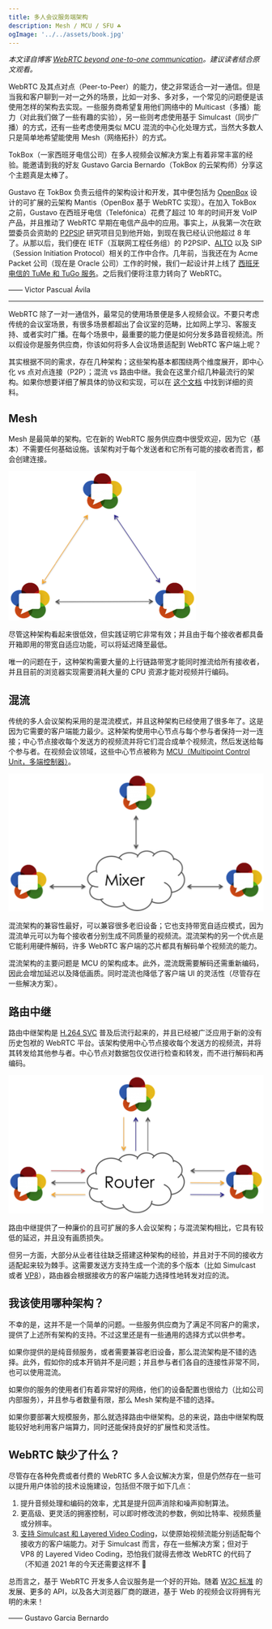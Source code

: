```yaml
---
title: 多人会议服务端架构
description: Mesh / MCU / SFU ☘️
ogImage: '../../assets/book.jpg'
---
```


*本文译自博客 [WebRTC beyond one-to-one communication](https://webrtchacks.com/webrtc-beyond-one-one)。建议读者结合原文观看。*

WebRTC 及其点对点（Peer-to-Peer）的能力，使之非常适合一对一通信。但是当我和客户聊到一对一之外的场景，比如一对多、多对多，一个常见的问题便是该使用怎样的架构去实现。一些服务商希望复用他们网络中的 Multicast（多播）能力（对此我们做了一些有趣的实验），另一些则考虑使用基于 Simulcast（同步广播）的方式，还有一些考虑使用类似 MCU 混流的中心化处理方式，当然大多数人只是简单地希望能使用 Mesh（网络拓扑）的方式。

TokBox（一家西班牙电信公司）在多人视频会议解决方案上有着非常丰富的经验。能邀请到我的好友 Gustavo Garcia Bernardo（TokBox 的云架构师）分享这个主题真是太棒了。

Gustavo 在 TokBox 负责云组件的架构设计和开发，其中便包括为 [OpenBox](https://github.com/opentok) 设计的可扩展的云架构 Mantis（OpenBox 基于 WebRTC 实现）。在加入 TokBox 之前，Gustavo 在西班牙电信（Telefónica）花费了超过 10 年的时间开发 VoIP 产品，并且推动了 WebRTC 早期在电信产品中的应用。事实上，从我第一次在欧盟委员会资助的 [P2PSIP](https://tools.ietf.org/html/rfc7890) 研究项目见到他开始，到现在我已经认识他超过 8 年了。从那以后，我们便在 IETF（互联网工程任务组）的 P2PSIP、[ALTO](https://tools.ietf.org/html/draft-ietf-alto-server-discovery-10#appendix-A) 以及 SIP（Session Initiation Protocol）相关的工作中合作。几年前，当我还在为 Acme Packet 公司（现在是 Oracle 公司）工作的时候，我们一起设计并上线了 [西班牙电信的 TuMe 和 TuGo 服务](https://www.lightreading.com/telefand-243nica-tu-me-has-got-to-go/a/d-id/703670)。之后我们便将注意力转向了 WebRTC。

—— Victor Pascual Ávila

---

WebRTC 除了一对一通信外，最常见的使用场景便是多人视频会议。不要只考虑传统的会议室场景，有很多场景都超出了会议室的范畴，比如网上学习、客服支持、或者实时广播。在每个场景中，最重要的能力便是如何分发多路音视频流。所以假设你是服务供应商，你该如何将多人会议场景适配到 WebRTC 客户端上呢？

其实根据不同的需求，存在几种架构；这些架构基本都围绕两个维度展开，即中心化 vs 点对点连接（P2P）；混流 vs 路由中继。我会在这里介绍几种最流行的架构。如果你想要详细了解具体的协议和实现，可以在 [这个文档](https://tools.ietf.org/html/draft-ietf-avtcore-rtp-topologies-update-10) 中找到详细的资料。

## Mesh

Mesh 是最简单的架构。它在新的 WebRTC 服务供应商中很受欢迎，因为它（基本）不需要任何基础设施。该架构对于每个发送者和它所有可能的接收者而言，都会创建连接。

<img src="./mesh.png" class="certer-image" />

尽管这种架构看起来很低效，但实践证明它非常有效；并且由于每个接收者都具备开箱即用的带宽自适应功能，可以将延迟降至最低。

唯一的问题在于，这种架构需要大量的上行链路带宽才能同时推流给所有接收者，并且目前的浏览器实现需要消耗大量的 CPU 资源才能对视频并行编码。

## 混流

传统的多人会议架构采用的是混流模式，并且这种架构已经使用了很多年了。这是因为它需要的客户端能力最少。这种架构使用中心节点与每个参与者保持一对一连接；中心节点接收每个发送方的视频流并将它们混合成单个视频流，然后发送给每个参与者。在视频会议领域，这些中心节点被称为 [MCU（Multipoint Control Unit，多端控制器）](https://en.wikipedia.org/wiki/Multipoint_control_unit)。

<img src="./mixer.png" class="certer-image" />

混流架构的兼容性最好，可以兼容很多老旧设备；它也支持带宽自适应模式，因为混流单元可以为每个接收者分别生成不同质量的视频流。混流架构的另一个优点是它能利用硬件解码，许多 WebRTC 客户端的芯片都具有解码单个视频流的能力。

混流架构的主要问题是 MCU 的架构成本。此外，混流既需要解码还需重新编码，因此会增加延迟以及降低画质。同时混流也降低了客户端 UI 的灵活性（尽管存在一些解决方案）。

## 路由中继

路由中继架构是 [H.264 SVC](https://en.wikipedia.org/wiki/Scalable_Video_Coding) 普及后流行起来的，并且已经被广泛应用于新的没有历史包袱的 WebRTC 平台。该架构使用中心节点接收每个发送方的视频流，并将其转发给其他参与者。中心节点对数据包仅仅进行检查和转发，而不进行解码和再编码。

<img src="./router.png" class="certer-image" />

路由中继提供了一种廉价的且可扩展的多人会议架构；与混流架构相比，它具有较低的延迟，并且没有画质损失。

但另一方面，大部分从业者往往缺乏搭建这种架构的经验，并且对于不同的接收方适配起来较为棘手。这需要发送方支持生成一个流的多个版本（比如 Simulcast 或者 [VP8](https://trac.ietf.org/trac/payload/ticket/1)），路由器会根据接收方的客户端能力选择性地转发对应的流。

## 我该使用哪种架构？

不幸的是，这并不是一个简单的问题。一些服务供应商为了满足不同客户的需求，提供了上述所有架构的支持。不过这里还是有一些通用的选择方式以供参考。

如果你提供的是纯音频服务，或者需要兼容老旧设备，那么混流架构是不错的选择。此外，假如你的成本开销并不是问题；并且参与者们各自的连接性非常不同，也可以使用混流。

如果你的服务的使用者们有着非常好的网络，他们的设备配置也很给力（比如公司内部服务），并且参与者数量有限，那么 Mesh 架构是不错的选择。

如果你要部署大规模服务，那么就选择路由中继架构。总的来说，路由中继架构既能较好地利用客户端算力，同时还能保持良好的扩展性和灵活性。

## WebRTC 缺少了什么？

尽管存在各种免费或者付费的 WebRTC 多人会议解决方案，但是仍然存在一些可以提升用户体验的技术设施建设，包括但不限于如下几点：

1. 提升音频处理和编码的效率，尤其是提升回声消除和噪声抑制算法。
2. 更高级、更灵活的拥塞控制，可以即时修改流的参数，例如比特率、视频质量或分辨率。
3. [支持 Simulcast 和 Layered Video Coding](https://tools.ietf.org/html/draft-garcia-simulcast-and-layered-video-webrtc-00)，以使原始视频流能分别适配每个接收方的客户端能力。对于 Simulcast 而言，存在一些解决方案；但对于 VP8 的 Layered Video Coding，恐怕我们就得去修改 WebRTC 的代码了（不知道 2021 年的今天还需要这样不 🤔

总而言之，基于 WebRTC 开发多人会议服务是一个好的开始。随着 [W3C 标准](https://www.w3.org/TR/webrtc/) 的发展、更多的 API，以及各大浏览器厂商的跟进，基于 Web 的视频会议将拥有光明的未来！

—— Gustavo Garcia Bernardo
